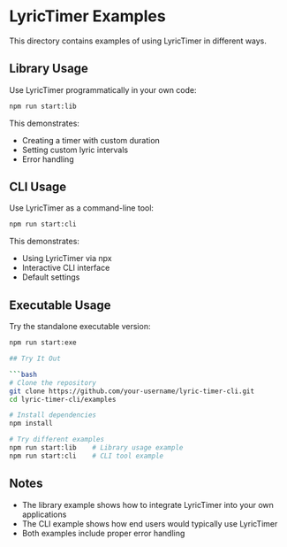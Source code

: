 # LyricTimer Examples

This directory contains examples of using LyricTimer in different ways.

## Library Usage
Use LyricTimer programmatically in your own code:

```bash
npm run start:lib
```

This demonstrates:
- Creating a timer with custom duration
- Setting custom lyric intervals
- Error handling

## CLI Usage
Use LyricTimer as a command-line tool:

```bash
npm run start:cli
```

This demonstrates:
- Using LyricTimer via npx
- Interactive CLI interface
- Default settings

## Executable Usage
Try the standalone executable version:

```bash
npm run start:exe

## Try It Out

```bash
# Clone the repository
git clone https://github.com/your-username/lyric-timer-cli.git
cd lyric-timer-cli/examples

# Install dependencies
npm install

# Try different examples
npm run start:lib    # Library usage example
npm run start:cli    # CLI tool example
```

## Notes
- The library example shows how to integrate LyricTimer into your own applications
- The CLI example shows how end users would typically use LyricTimer
- Both examples include proper error handling